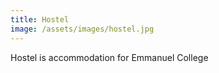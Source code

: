 ```yaml
---
title: Hostel
image: /assets/images/hostel.jpg
---
```


Hostel is accommodation for Emmanuel College